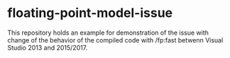 # floating-point-model-issue

This repository holds an example for demonstration of the issue with change of the behavior
of the compiled code with /fp:fast betwenn Visual Studio 2013 and 2015/2017.

